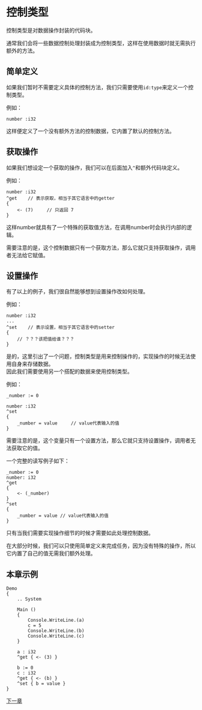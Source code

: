 # 控制类型
控制类型是对数据操作封装的代码块。

通常我们会将一些数据控制处理封装成为控制类型，这样在使用数据时就无需执行额外的方法。

## 简单定义
如果我们暂时不需要定义具体的控制方法，我们只需要使用`id:type`来定义一个控制类型。

例如：
```
number :i32
```
这样便定义了一个没有额外方法的控制数据，它内置了默认的控制方法。

## 获取操作
如果我们想设定一个获取的操作，我们可以在后面加入`^`和额外代码块定义。

例如：
```
number :i32
^get    // 表示获取，相当于其它语言中的getter
{  
    <- (7)     // 只返回 7
}
```
这样number就具有了一个特殊的获取值方法，在调用number时会执行内部的逻辑。

需要注意的是，这个控制数据只有一个获取方法，那么它就只支持获取操作，调用者无法给它赋值。
## 设置操作
有了以上的例子，我们很自然能够想到设置操作改如何处理。

例如：
```
number :i32
...
^set    // 表示设置，相当于其它语言中的setter
{
    // ？？？该把值给谁？？？
}
```
是的，这里引出了一个问题，控制类型是用来控制操作的，实现操作的时候无法使用自身来存储数据。  
因此我们需要使用另一个搭配的数据来使用控制类型。

例如：
```
_number := 0

number :i32
^set 
{
    _number = value     // value代表输入的值
}
```

需要注意的是，这个变量只有一个设置方法，那么它就只支持设置操作，调用者无法获取它的值。

一个完整的读写例子如下：
```
_number := 0
number: i32
^get
{
    <- (_number)
}
^set
{
    _number = value // value代表输入的值
}
```

只有当我们需要实现操作细节的时候才需要如此处理控制数据。

在大部分时候，我们可以只使用简单定义来完成任务，因为没有特殊的操作，所以它内置了自己的值无需我们额外处理。

### 

## 本章示例
```
Demo
{
    .. System

    Main ()
    {
        Console.WriteLine.(a)
        c = 5
        Console.WriteLine.(b)
        Console.WriteLine.(c)
    }

    a : i32
    ^get { <- (3) }
    
    b := 0
    c : i32
    ^get { <- (b) }
    ^set { b = value }
}
```


[下一章](包类型.md)